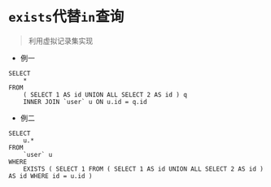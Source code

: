 # `exists`代替`in`查询

> 利用虚拟记录集实现

* 例一

```mysql
SELECT
	* 
FROM
	( SELECT 1 AS id UNION ALL SELECT 2 AS id ) q
	INNER JOIN `user` u ON u.id = q.id
```

* 例二

```mysql
SELECT
	u.* 
FROM
	`user` u 
WHERE
	EXISTS ( SELECT 1 FROM ( SELECT 1 AS id UNION ALL SELECT 2 AS id ) AS id WHERE id = u.id )
```
